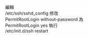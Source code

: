 ﻿編輯  
/etc/ssh/sshd_config
修改  
PermitRootLogin without-password
為  
PermitRootLogin yes
執行  
/etc/init.d/ssh restart